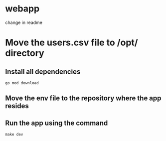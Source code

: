 # webapp

change in readme
# Move the users.csv file to /opt/ directory 

## Install all dependencies
`go mod download`

## Move the env file to the repository where the app resides

## Run the app using the command

`make dev`

